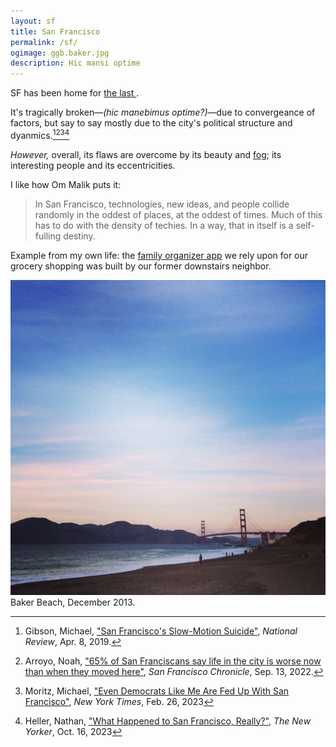 ```yaml
---
layout: sf
title: San Francisco
permalink: /sf/
ogimage: ggb.baker.jpg
description: Hic mansi optime
---
```

SF has been home for <a href="/domiciles/">the last <span id="TimeinSF"></span></a>.

It's tragically broken—*(hic manebimus optime?)*—due to convergeance of factors, but say to say mostly due to the city's political structure and dyanmics.[^1][^2][^3][^4]

[^1]: Gibson, Michael, <a href="https://www.nationalreview.com/2019/04/san-francisco-decline-failed-government-policies/" target="_blank">"San Francisco's Slow-Motion Suicide"</a>, *National Review*, Apr. 8, 2019.
[^2]: Arroyo, Noah, <a href="https://www.sfchronicle.com/sf/article/sfnext-poll-decline-17436506.php" target="_blank">"65% of San Franciscans say life in the city is worse now than when they moved here"</a>, *San Francisco Chronicle*, Sep. 13, 2022.
[^3]: Moritz, Michael, <a href="https://www.nytimes.com/2023/02/26/opinion/san-francisco-democrats-board-of-supervisors.html" target="_blank">"Even Democrats Like Me Are Fed Up With San Francisco"</a>, *New York Times*, Feb. 26, 2023
[^4]: Heller, Nathan, <a href="https://www.newyorker.com/magazine/2023/10/23/what-happened-to-san-francisco-really" target="_blank">"What Happened to San Francisco, Really?"</a>, *The New Yorker*, Oct. 16, 2023

*However,* overall, its flaws are overcome by its beauty and [fog](/fog/); its interesting people and its eccentricities.

I like how Om Malik puts it:

> In San Francisco, technologies, new ideas, and people collide randomly in the oddest of places, at the oddest of times. Much of this has to do with the density of techies. In a way, that in itself is a self-fulling destiny.

Example from my own life: the [family organizer app](https://kukiniapp.com/) we rely upon for our grocery shopping was built by our former downstairs neighbor.

![Golden Gate Bridge from Baker Beach](/assets/og/ggb.baker.jpg)
<span class="muted small">Baker Beach, December 2013.</span>

